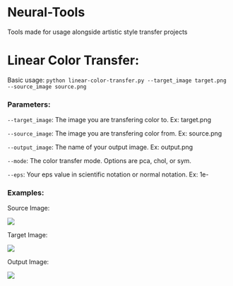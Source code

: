 # Neural-Tools
Tools made for usage alongside artistic style transfer projects

# Linear Color Transfer:

Basic usage: `python linear-color-transfer.py --target_image target.png --source_image source.png`

### Parameters: 

`--target_image`: The image you are transfering color to. Ex: target.png

`--source_image`: The image you are transfering color from. Ex: source.png

`--output_image`: The name of your output image. Ex: output.png

`--mode`: The color transfer mode. Options are pca, chol, or sym.

`--eps`: Your eps value in scientific notation or normal notation. Ex: 1e-

### Examples: 

Source Image: 

![](https://i.imgur.com/eoX7f3Il.jpg)

Target Image: 

![](https://i.imgur.com/7FPCSri.jpg)

Output Image: 

![](https://i.imgur.com/STZ0Mspl.png)
